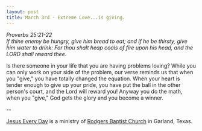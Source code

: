 ```yaml
---
layout: post
title: March 3rd - Extreme Love...is giving.
---
```


_Proverbs 25:21-22  
If thine enemy be hungry, give him bread to eat; and if he be
thirsty, give him water to drink: For thou shalt heap coals of fire
upon his head, and the LORD shall reward thee._

Is there someone in your life that you are having problems loving?
While you can only work on your side of the problem, our verse
reminds us that when you "give," you have totally changed the
equation. When your heart is tender enough to give up your pride, you
have put the ball in the other person's court, and the Lord will
reward you! Anyway you do the math, when you "give," God gets the
glory and you become a winner.

 --

<a href=http://jesuseveryday.net>Jesus Every Day</a> is a ministry of <a href=http://rodgersbaptist.net>Rodgers Baptist Church</a> in Garland, Texas.
